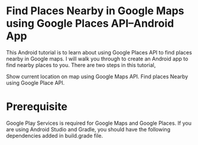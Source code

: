 # Find Places Nearby in Google Maps using Google Places API–Android App

This Android tutorial is to learn about using Google Places API to find places nearby in Google maps. I will walk you through to create an Android app to find nearby places to you. There are two steps in this tutorial,

Show current location on map using Google Maps API.
Find places Nearby using Google Place API.

# Prerequisite
Google Play Services is required for Google Maps and Google Places. If you are using Android Studio and Gradle, you should have the following dependencies added in build.grade file.
